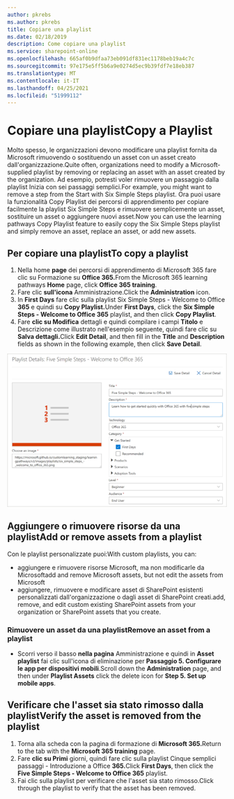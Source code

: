 ```yaml
---
author: pkrebs
ms.author: pkrebs
title: Copiare una playlist
ms.date: 02/18/2019
description: Come copiare una playlist
ms.service: sharepoint-online
ms.openlocfilehash: 665af0b9dfaa73eb091df831ec1178beb19a4c7c
ms.sourcegitcommit: 97e175e5ff5b6a9e0274d5ec9b39fdf7e18eb387
ms.translationtype: MT
ms.contentlocale: it-IT
ms.lasthandoff: 04/25/2021
ms.locfileid: "51999112"
---
```

# <a name="copy-a-playlist"></a><span data-ttu-id="a8755-103">Copiare una playlist</span><span class="sxs-lookup"><span data-stu-id="a8755-103">Copy a Playlist</span></span>
<span data-ttu-id="a8755-104">Molto spesso, le organizzazioni devono modificare una playlist fornita da Microsoft rimuovendo o sostituendo un asset con un asset creato dall'organizzazione.</span><span class="sxs-lookup"><span data-stu-id="a8755-104">Quite often, organizations need to modify a Microsoft-supplied playlist by removing or replacing an asset with an asset created by the organization.</span></span> <span data-ttu-id="a8755-105">Ad esempio, potresti voler rimuovere un passaggio dalla playlist Inizia con sei passaggi semplici.</span><span class="sxs-lookup"><span data-stu-id="a8755-105">For example, you might want to remove a step from the Start with Six Simple Steps playlist.</span></span> <span data-ttu-id="a8755-106">Ora puoi usare la funzionalità Copy Playlist dei percorsi di apprendimento per copiare facilmente la playlist Six Simple Steps e rimuovere semplicemente un asset, sostituire un asset o aggiungere nuovi asset.</span><span class="sxs-lookup"><span data-stu-id="a8755-106">Now you can use the learning pathways Copy Playlist feature to easily copy the Six Simple Steps playlist and simply remove an asset, replace an asset, or add new assets.</span></span> 

## <a name="to-copy-a-playlist"></a><span data-ttu-id="a8755-107">Per copiare una playlist</span><span class="sxs-lookup"><span data-stu-id="a8755-107">To copy a playlist</span></span>

1. <span data-ttu-id="a8755-108">Nella home **page** dei percorsi di apprendimento di Microsoft 365 fare clic su Formazione su **Office 365.**</span><span class="sxs-lookup"><span data-stu-id="a8755-108">From the Microsoft 365 learning pathways **Home** page, click **Office 365 training**.</span></span>
2. <span data-ttu-id="a8755-109">Fare clic **sull'icona** Amministrazione.</span><span class="sxs-lookup"><span data-stu-id="a8755-109">Click the **Administration** icon.</span></span>
3. <span data-ttu-id="a8755-110">In **First Days** fare clic sulla playlist Six Simple Steps - Welcome to Office **365** e quindi su **Copy Playlist.**</span><span class="sxs-lookup"><span data-stu-id="a8755-110">Under **First Days**, click the **Six Simple Steps - Welcome to Office 365** playlist, and then click **Copy Playlist**.</span></span> 
4. <span data-ttu-id="a8755-111">Fare **clic su Modifica** dettagli e  quindi compilare i campi **Titolo** e Descrizione come illustrato nell'esempio seguente, quindi fare clic su **Salva dettagli.**</span><span class="sxs-lookup"><span data-stu-id="a8755-111">Click **Edit Detail**, and then fill in the **Title** and **Description** fields as shown in the following example, then click **Save Detail**.</span></span>  
 
![cg-copyplaylist5steps.png](media/cg-copyplaylist5steps.png)

## <a name="add-or-remove-assets-from-a-playlist"></a><span data-ttu-id="a8755-113">Aggiungere o rimuovere risorse da una playlist</span><span class="sxs-lookup"><span data-stu-id="a8755-113">Add or remove assets from a playlist</span></span>
<span data-ttu-id="a8755-114">Con le playlist personalizzate puoi:</span><span class="sxs-lookup"><span data-stu-id="a8755-114">With custom playlists, you can:</span></span>
- <span data-ttu-id="a8755-115">aggiungere e rimuovere risorse Microsoft, ma non modificarle da Microsoft</span><span class="sxs-lookup"><span data-stu-id="a8755-115">add and remove Microsoft assets, but not edit the assets from Microsoft</span></span>
- <span data-ttu-id="a8755-116">aggiungere, rimuovere e modificare asset di SharePoint esistenti personalizzati dall'organizzazione o dagli asset di SharePoint creati.</span><span class="sxs-lookup"><span data-stu-id="a8755-116">add, remove, and edit custom existing SharePoint assets from your organization or SharePoint assets that you create.</span></span> 

### <a name="remove-an-asset-from-a-playlist"></a><span data-ttu-id="a8755-117">Rimuovere un asset da una playlist</span><span class="sxs-lookup"><span data-stu-id="a8755-117">Remove an asset from a playlist</span></span>
- <span data-ttu-id="a8755-118">Scorri verso il basso **nella pagina** Amministrazione e quindi in **Asset playlist** fai clic sull'icona di eliminazione per **Passaggio 5. Configurare le app per dispositivi mobili**.</span><span class="sxs-lookup"><span data-stu-id="a8755-118">Scroll down the **Administration** page, and then under **Playlist Assets** click the delete icon for **Step 5. Set up mobile apps**.</span></span> 

## <a name="verify-the-asset-is-removed-from-the-playlist"></a><span data-ttu-id="a8755-119">Verificare che l'asset sia stato rimosso dalla playlist</span><span class="sxs-lookup"><span data-stu-id="a8755-119">Verify the asset is removed from the playlist</span></span>
1. <span data-ttu-id="a8755-120">Torna alla scheda con la pagina di formazione di **Microsoft 365.**</span><span class="sxs-lookup"><span data-stu-id="a8755-120">Return to the tab with the **Microsoft 365 training** page.</span></span>
2. <span data-ttu-id="a8755-121">Fare **clic su Primi** giorni, quindi fare clic sulla playlist Cinque semplici passaggi - Introduzione a Office **365.**</span><span class="sxs-lookup"><span data-stu-id="a8755-121">Click **First Days**, then click the **Five Simple Steps - Welcome to Office 365** playlist.</span></span> 
3. <span data-ttu-id="a8755-122">Fai clic sulla playlist per verificare che l'asset sia stato rimosso.</span><span class="sxs-lookup"><span data-stu-id="a8755-122">Click through the playlist to verify that the asset has been removed.</span></span>


